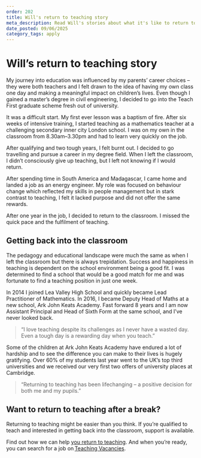 ```yaml
---
order: 202
title: Will's return to teaching story
meta_description: Read Will's stories about what it's like to return to teaching
date_posted: 09/06/2025
category_tags: apply
---
```


# Will’s return to teaching story

My journey into education was influenced by my parents’ career choices – they were both teachers and I felt drawn to the idea of having my own class one day and making a meaningful impact on children’s lives. Even though I gained a master’s degree in civil engineering, I decided to go into the Teach First graduate scheme fresh out of university. 

It was a difficult start. My first ever lesson was a baptism of fire. After six weeks of intensive training, I started teaching as a mathematics teacher at a challenging secondary inner city London school. I was on my own in the classroom from 8.30am–3.30pm and had to learn very quickly on the job.  

After qualifying and two tough years, I felt burnt out. I decided to go travelling and pursue a career in my degree field. When I left the classroom, I didn’t consciously give up teaching, but I left not knowing if I would return.  

After spending time in South America and Madagascar, I came home and landed a job as an energy engineer. My role was focused on behaviour change which reflected my skills in people management but in stark contrast to teaching, I felt it lacked purpose and did not offer the same rewards.  

After one year in the job, I decided to return to the classroom. I missed the quick pace and the fulfilment of teaching.  

## Getting back into the classroom

The pedagogy and educational landscape were much the same as when I left the classroom but there is always trepidation. Success and happiness in teaching is dependent on the school environment being a good fit. I was determined to find a school that would be a good match for me and was fortunate to find a teaching position in just one week.  

In 2014 I joined Lea Valley High School and quickly became Lead Practitioner of Mathematics. In 2016, I became Deputy Head of Maths at a new school, Ark John Keats Academy. Fast forward 8 years and I am now Assistant Principal and Head of Sixth Form at the same school, and I’ve never looked back.  

> “I love teaching despite its challenges as I never have a wasted day. Even a tough day is a rewarding day when you teach.”

Some of the children at Ark John Keats Academy have endured a lot of hardship and to see the difference you can make to their lives is hugely gratifying. Over 60% of my students last year went to the UK’s top third universities and we received our very first two offers of university places at Cambridge.  

> “Returning to teaching has been lifechanging – a positive decision for both me and my pupils.”  

## Want to return to teaching after a break?

Returning to teaching might be easier than you think. If you’re qualified to teach and interested in getting back into the classroom, support is available.  

Find out how we can help [you return to teaching](/jobseeker-guides/return-to-teaching-in-england/return-to-teaching). And when you’re ready, you can search for a job on [Teaching Vacancies](/).